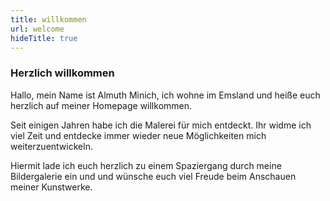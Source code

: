 ```yaml
---
title: willkommen
url: welcome
hideTitle: true
---
```


### Herzlich willkommen

Hallo, mein Name ist Almuth Minich, ich wohne im Emsland und heiße euch herzlich auf meiner Homepage willkommen.

Seit einigen Jahren habe ich die Malerei für mich entdeckt. Ihr widme ich viel Zeit und entdecke immer wieder neue Möglichkeiten mich weiterzuentwickeln. 

Hiermit lade ich euch herzlich zu einem Spaziergang durch meine Bildergalerie ein und und wünsche euch viel Freude beim Anschauen meiner Kunstwerke. 
